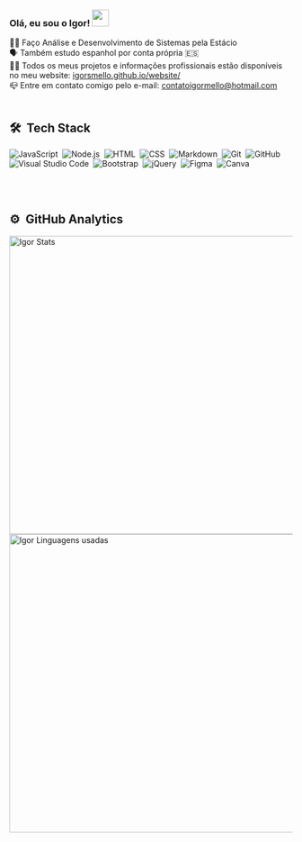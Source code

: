 ### Olá, eu sou o Igor! <img src="https://raw.githubusercontent.com/kaueMarques/kaueMarques/master/hi.gif" width="30px">

👨‍🎓 Faço Análise e Desenvolvimento de Sistemas pela Estácio
<br>
🗣 Também estudo espanhol por conta própria 🇪🇸
<br>
👨‍💻 Todos os meus projetos e informações profissionais estão disponíveis no meu website: <a target="_blank" href="https://igorsmello.github.io/website/">igorsmello.github.io/website/</a>
<br>
📪 Entre em contato comigo pelo e-mail: <a target="_blank" href="mailto: contatoigormello@hotmail.com">contatoigormello@hotmail.com</a>
<br><br>

## 🛠 &nbsp;Tech Stack

![JavaScript](https://img.shields.io/badge/-JavaScript-05122A?style=flat&logo=javascript)&nbsp;
![Node.js](https://img.shields.io/badge/-Node.js-05122A?style=flat&logo=node.js)&nbsp;
![HTML](https://img.shields.io/badge/-HTML-05122A?style=flat&logo=HTML5)&nbsp;
![CSS](https://img.shields.io/badge/-CSS-05122A?style=flat&logo=CSS3&logoColor=1572B6)&nbsp;
![Markdown](https://img.shields.io/badge/-Markdown-05122A?style=flat&logo=markdown&logoColor=markdown)&nbsp;
![Git](https://img.shields.io/badge/-Git-05122A?style=flat&logo=git)&nbsp;
![GitHub](https://img.shields.io/badge/-GitHub-05122A?style=flat&logo=github)&nbsp;
![Visual Studio Code](https://img.shields.io/badge/-Visual%20Studio%20Code-05122A?style=flat&logo=visual-studio-code&logoColor=007ACC)&nbsp;
![Bootstrap](https://img.shields.io/badge/-Bootstrap-05122A?style=flat&logo=bootstrap)&nbsp;
![jQuery](https://img.shields.io/badge/-jQuery-05122A?style=flat&logo=jquery)&nbsp;
![Figma](https://img.shields.io/badge/-Figma-05122A?style=flat&logo=figma)&nbsp;
![Canva](https://img.shields.io/badge/-Canva-05122A?style=flat&logo=canva)&nbsp;


<br><br>

## ⚙️ &nbsp;GitHub Analytics

<p align="left">
<img width="530em" src="https://github-readme-stats.vercel.app/api?username=igorsmello&show_icons=true&theme=vision-friendly-dark" alt="Igor Stats"/>
<img width="530em" src="https://github-readme-stats.vercel.app/api/top-langs/?username=igorsmello&layout=compact&theme=vision-friendly-dark" alt="Igor Linguagens usadas"/>
</p>

<br><br>







